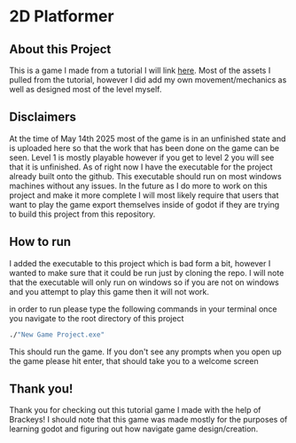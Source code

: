 # 2D Platformer 

## About this Project

This is a game I made from a tutorial I will link [here](https://www.youtube.com/watch?v=LOhfqjmasi0). Most of the assets I pulled from the tutorial, however I did add my own movement/mechanics as well as designed most of the level myself. 

## Disclaimers

At the time of May 14th 2025 most of the game is in an unfinished state and is uploaded here so that the work that has been done on the game can be seen. Level 1 is mostly playable however if you get to level 2 you will see that it is unfinished. As of right now I have the executable for the project already built onto the github. This executable should run on most windows machines without any issues. In the future as I do more to work on this project and make it more complete I will most likely require that users that want to play the game export themselves inside of godot if they are trying to build this project from this repository. 

## How to run 

I added the executable to this project which is bad form a bit, however I wanted to make sure that it could be run just by cloning the repo. I will note that the executable will only run on windows so if you are not on windows and you attempt to play this game then it will not work. 

in order to run please type the following commands in your terminal once you navigate to the root directory of this project

```bash
./"New Game Project.exe"
```

This should run the game. If you don't see any prompts when you open up the game please hit enter, that should take you to a welcome screen

## Thank you!

Thank you for checking out this tutorial game I made with the help of Brackeys! I should note that this game was made mostly for the purposes of learning godot and figuring out how navigate game design/creation. 